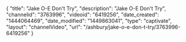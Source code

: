 {
    "title": "Jake O-E Don't Try",
    "description": "Jake O-E Don't Try",
    "channelid": "3763996",
    "videoid": "6419256",
    "date_created": "1444064469",
    "date_modified": "1449863041",
    "type": "captivate",
    "layout": "channelVideo",
    "url": "\/ashbury\/jake-o-e-don-t-try\/3763996-6419256"
}